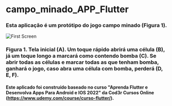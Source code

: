 # campo_minado_APP_Flutter

### Esta aplicação é um protótipo do jogo campo minado (Figura 1).
![First Screen]()
### Figura 1. Tela inicial (A). Um toque rápido abrirá uma célula (B), já um toque longo a marcará como contendo bomba (C). Se abrir todas as células e marcar todas as que tenham bomba, ganhará o jogo, caso abra uma célula com bomba, perderá (D, E, F).

#### Este aplicado foi construído baseado no curso "Aprenda Flutter e Desenvolva Apps Para Android e IOS 2022" da Cod3r Cursos Online (https://www.udemy.com/course/curso-flutter/).